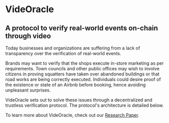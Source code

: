 # VideOracle
## A protocol to verify real-world events on-chain through video

Today businesses and organizations are suffering from a lack of transparency over the verification of real-world events.

Brands may want to verify that the shops execute in-store marketing as per requirements. Town councils and other public offices may wish to involve citizens in proving squatters have taken over abandoned buildings or that road works are being correctly executed. Individuals could desire proof of the existence or state of an Airbnb before booking, hence avoiding unpleasant surprises.

VideOracle sets out to solve these issues through a decentralized and trustless verification protocol. The protocol's architecture is detailed below.

To learn more about VideOracle, check out our [Research Paper](https://docs.google.com/document/d/1UFDZChAk7ZqmAbSsuNt1FCZR3bkZ_ika/edit?usp=sharing&ouid=101104196935052092535&rtpof=true&sd=true).
